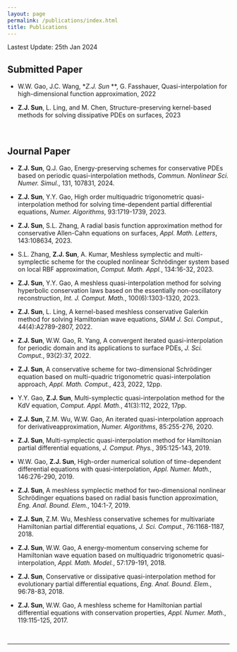```yaml
---
layout: page
permalink: /publications/index.html
title: Publications
---
```


Lastest Update: 25th Jan 2024

## Submitted Paper

- W.W. Gao, J.C. Wang, **Z.J. Sun* **, G. Fasshauer, Quasi-interpolation for high-dimensional function approximation, 2022


- **Z.J. Sun**, L. Ling, and M. Chen, Structure-preserving kernel-based methods for solving dissipative PDEs on surfaces, 2023





  <br>

## Journal Paper


- **Z.J. Sun**, Q.J. Gao, Energy-preserving schemes for conservative PDEs based on periodic quasi-interpolation methods, *Commun. Nonlinear Sci. Numer. Simul.*, 131, 107831, 2024.

- **Z.J. Sun**, Y.Y. Gao, High order multiquadric trigonometric quasi-interpolation method for solving time-dependent partial differential equations, *Numer. Algorithms*, 93:1719-1739, 2023.

- **Z.J. Sun**, S.L. Zhang, A radial basis function approximation method for conservative Allen-Cahn equations on surfaces, *Appl. Math. Letters*, 143:108634, 2023.

- S.L. Zhang, **Z.J. Sun**, A. Kumar, Meshless symplectic and multi-symplectic scheme for the coupled nonlinear Schrödinger system based on local RBF approximation, *Comput. Math. Appl.*, 134:16-32, 2023.

- **Z.J. Sun**, Y.Y. Gao, A meshless quasi-interpolation method for solving hyperbolic conservation laws based on the essentially non-oscillatory reconstruction, *Int. J. Comput. Math.*, 100(6):1303-1320, 2023.

- **Z.J. Sun**, L. Ling, A kernel-based meshless conservative Galerkin method for solving Hamiltonian wave equations, *SIAM J. Sci. Comput.*, 44(4):A2789-2807, 2022.

- **Z.J. Sun**, W.W. Gao, R. Yang, A convergent iterated quasi-interpolation for periodic domain and its applications to surface PDEs, *J. Sci. Comput.*, 93(2):37, 2022.

- **Z.J. Sun**, A conservative scheme for two-dimensional Schrödinger equation based on multi-quadric trigonometric quasi-interpolation approach, *Appl. Math. Comput.*, 423, 2022, 12pp.

- Y.Y. Gao, **Z.J. Sun**, Multi-symplectic quasi-interpolation method for the KdV equation, *Comput. Appl. Math.*, 41(3):112, 2022, 17pp.

- **Z.J. Sun**, Z.M. Wu, W.W. Gao, An iterated quasi-interpolation approach for derivativeapproximation, *Numer. Algorithms*, 85:255-276, 2020.

- **Z.J. Sun**, Multi-symplectic quasi-interpolation method for Hamiltonian partial differential equations, *J. Comput. Phys.*, 395:125-143, 2019.

- W.W. Gao, **Z.J. Sun**, High-order numerical solution of time-dependent differential equations with quasi-interpolation, *Appl. Numer. Math.*, 146:276-290, 2019.

- **Z.J. Sun**, A meshless symplectic method for two-dimensional nonlinear Schrödinger equations based on radial basis function approximation, *Eng. Anal. Bound. Elem.*, 104:1-7, 2019.

- **Z.J. Sun**, Z.M. Wu, Meshless conservative schemes for multivariate Hamiltonian partial differential equations, *J. Sci. Comput.*, 76:1168-1187, 2018.

- **Z.J. Sun**, W.W. Gao, A energy-momentum conserving scheme for Hamiltonian wave equation based on multiquadric trigonometric quasi-interpolation, *Appl. Math. Model.*, 57:179-191, 2018.

- **Z.J. Sun**, Conservative or dissipative quasi-interpolation method for evolutionary partial differential equations, *Eng. Anal. Bound. Elem.*, 96:78-83, 2018.

- **Z.J. Sun**, W.W. Gao, A meshless scheme for Hamiltonian partial differential equations with conservation properties, *Appl. Numer. Math.*, 119:115-125, 2017.

  <br>

---


